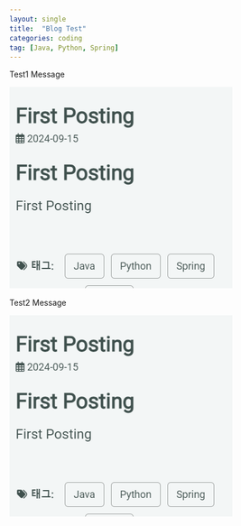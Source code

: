 ```yaml
---
layout: single                    
title:  "Blog Test"    
categories: coding          
tag: [Java, Python, Spring]
---
```



Test1 Message

![image.png](../../assets/images/2024-09-29-third/image.png)

Test2 Message

![image.png](../../assets/images/2024-09-29-third/image%201.png)
